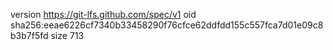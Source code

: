 version https://git-lfs.github.com/spec/v1
oid sha256:eeae6226cf7340b33458290f76cfce62ddfdd155c557fca7d01e09c8b3b7f5fd
size 713
